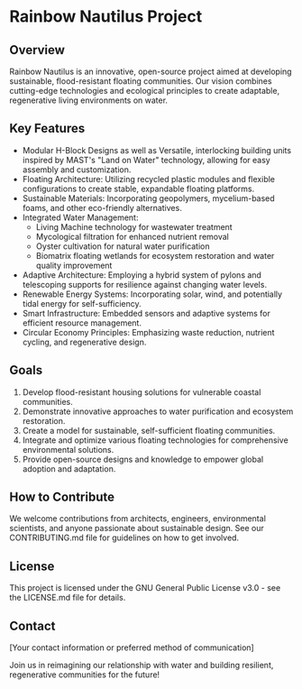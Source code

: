 # Rainbow Nautilus Project

## Overview

Rainbow Nautilus is an innovative, open-source project aimed at developing sustainable, flood-resistant floating communities. Our vision combines cutting-edge technologies and ecological principles to create adaptable, regenerative living environments on water.

## Key Features

- Modular H-Block Designs as well as  Versatile, interlocking building units inspired by MAST's "Land on Water" technology, allowing for easy assembly and customization.
- Floating Architecture: Utilizing recycled plastic modules and flexible configurations to create stable, expandable floating platforms.
- Sustainable Materials: Incorporating geopolymers, mycelium-based foams, and other eco-friendly alternatives.
- Integrated Water Management: 
  - Living Machine technology for wastewater treatment
  - Mycological filtration for enhanced nutrient removal
  - Oyster cultivation for natural water purification
  - Biomatrix floating wetlands for ecosystem restoration and water quality improvement
- Adaptive Architecture: Employing a hybrid system of pylons and telescoping supports for resilience against changing water levels.
- Renewable Energy Systems: Incorporating solar, wind, and potentially tidal energy for self-sufficiency.
- Smart Infrastructure: Embedded sensors and adaptive systems for efficient resource management.
- Circular Economy Principles: Emphasizing waste reduction, nutrient cycling, and regenerative design.

## Goals

1. Develop flood-resistant housing solutions for vulnerable coastal communities.
2. Demonstrate innovative approaches to water purification and ecosystem restoration.
3. Create a model for sustainable, self-sufficient floating communities.
4. Integrate and optimize various floating technologies for comprehensive environmental solutions.
5. Provide open-source designs and knowledge to empower global adoption and adaptation.

## How to Contribute

We welcome contributions from architects, engineers, environmental scientists, and anyone passionate about sustainable design. See our CONTRIBUTING.md file for guidelines on how to get involved.

## License

This project is licensed under the GNU General Public License v3.0 - see the LICENSE.md file for details.

## Contact

[Your contact information or preferred method of communication]

Join us in reimagining our relationship with water and building resilient, regenerative communities for the future!
